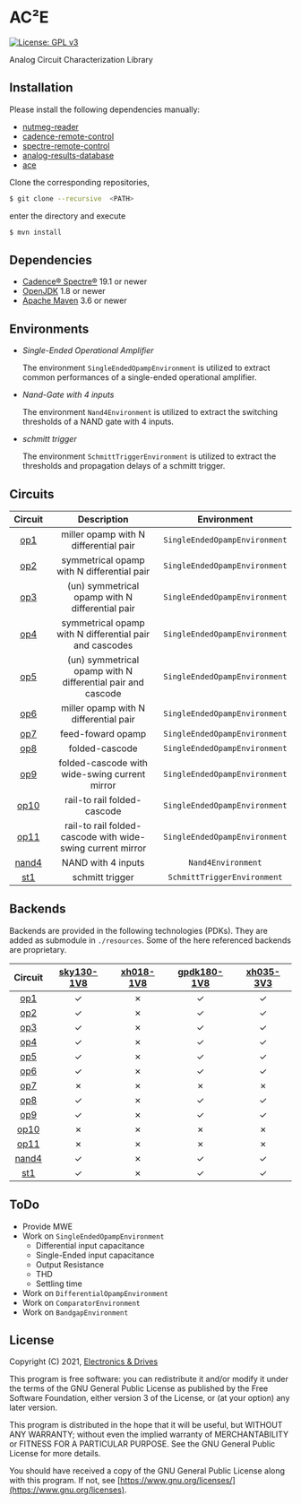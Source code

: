 # AC²E
[![License: GPL v3](https://img.shields.io/badge/License-GPLv3-blue.svg)](https://www.gnu.org/licenses/gpl-3.0) 

Analog Circuit Characterization Library

## Installation

Please install the following dependencies manually:

- [nutmeg-reader](https://github.com/electronics-and-drives/nutmeg-reader) 
- [cadence-remote-control](https://github.com/electronics-and-drives/cadence-remote-control) 
- [spectre-remote-control](https://github.com/electronics-and-drives/spectre-remote-control) 
- [analog-results-database](https://github.com/electronics-and-drives/analog-results-database) 
- [ace](https://github.com/matthschw/ace) 

Clone the corresponding repositories, 
```bash
$ git clone --recursive  <PATH>
```
enter the directory and execute
```bash
$ mvn install
```

## Dependencies

- [Cadence® Spectre®](https://www.cadence.com/ko_KR/home/tools/custom-ic-analog-rf-design/circuit-simulation/spectre-simulation-platform.html) 19.1 or newer
- [OpenJDK](https://openjdk.java.net/) 1.8 or newer 
- [Apache Maven](https://maven.apache.org/) 3.6 or newer

## Environments

- *Single-Ended Operational Amplifier*

  The environment `SingleEndedOpampEnvironment` is utilized to extract
  common performances of a single-ended operational amplifier.

- *Nand-Gate with 4 inputs*

  The environment `Nand4Environment` is utilized to extract
  the switching thresholds of a NAND gate with 4 inputs.

- *schmitt trigger*

  The environment `SchmittTriggerEnvironment` is utilized to extract
  the thresholds and propagation delays of a schmitt trigger.

## Circuits

| Circuit                                                                           | Description                                                 | Environment                       |
| :-------------------------------------------------------------------------------: | :---------------------------------------------------------: | :-------------------------------: |
|  [op1](https://raw.githubusercontent.com/matthschw/ace/main/figures/op1.png)      | miller opamp with N differential pair                       | `SingleEndedOpampEnvironment`     |
|  [op2](https://raw.githubusercontent.com/matthschw/ace/main/figures/op2.png)      | symmetrical opamp with N differential pair                  | `SingleEndedOpampEnvironment`     |
|  [op3](https://raw.githubusercontent.com/matthschw/ace/main/figures/op3.png)      | (un) symmetrical opamp with N differential pair             | `SingleEndedOpampEnvironment`     |
|  [op4](https://raw.githubusercontent.com/matthschw/ace/main/figures/op4.png)      | symmetrical opamp with N differential pair and cascodes     | `SingleEndedOpampEnvironment`     |
|  [op5](https://raw.githubusercontent.com/matthschw/ace/main/figures/op5.png)      | (un) symmetrical opamp with N differential pair and cascode | `SingleEndedOpampEnvironment`     |
|  [op6](https://raw.githubusercontent.com/matthschw/ace/main/figures/op6.png)      | miller opamp with N differential pair                       | `SingleEndedOpampEnvironment`     |
|  [op7](https://raw.githubusercontent.com/matthschw/ace/main/figures/op7.png)      | feed-foward opamp                                           | `SingleEndedOpampEnvironment`     |
|  [op8](https://raw.githubusercontent.com/matthschw/ace/main/figures/op8.png)      | folded-cascode                                              | `SingleEndedOpampEnvironment`     |
|  [op9](https://raw.githubusercontent.com/matthschw/ace/main/figures/op9.png)      | folded-cascode with wide-swing current mirror               | `SingleEndedOpampEnvironment`     |
|  [op10](https://raw.githubusercontent.com/matthschw/ace/main/figures/op10.png)    | rail-to rail folded-cascode                                 | `SingleEndedOpampEnvironment`     |
|  [op11](https://raw.githubusercontent.com/matthschw/ace/main/figures/op11.png)    | rail-to rail folded-cascode with wide-swing current mirror  | `SingleEndedOpampEnvironment`     |
|  [nand4](https://raw.githubusercontent.com/matthschw/ace/main/figures/nand4.png)  | NAND with 4 inputs                                          | `Nand4Environment`                |
|  [st1](https://raw.githubusercontent.com/matthschw/ace/main/figures/st1.png)      | schmitt trigger                                             | `SchmittTriggerEnvironment`       |

## Backends

Backends are provided in the following technologies (PDKs).
They are added as submodule in `./resources`.
Some of the here referenced backends are proprietary.

| Circuit                                                                           | [sky130-1V8](https://github.com/matthschw/ace-sky130-1V8)  | [xh018-1V8](https://gitlab-forschung.reutlingen-university.de/eda/ace-xh018-1v8)  | [gpdk180-1V8](https://github.com/matthschw/ace-sky130-1V8)  | [xh035-3V3](https://gitlab-forschung.reutlingen-university.de/eda/ace-xh035-3v3)  |
| :-------------------------------------------------------------------------------: | :--------------------------------------------------------: | :-------------------------------------------------------------------------------: | :---------------------------------------------------------: | :-------------------------------------------------------------------------------: |
|  [op1](https://raw.githubusercontent.com/matthschw/ace/main/figures/op1.png)      | &#10003;                                                   | &#10007;                                                                          | &#10003;                                                    | &#10003;                                                                          |
|  [op2](https://raw.githubusercontent.com/matthschw/ace/main/figures/op2.png)      | &#10003;                                                   | &#10007;                                                                          | &#10003;                                                    | &#10003;                                                                          |
|  [op3](https://raw.githubusercontent.com/matthschw/ace/main/figures/op3.png)      | &#10003;                                                   | &#10007;                                                                          | &#10003;                                                    | &#10003;                                                                          |
|  [op4](https://raw.githubusercontent.com/matthschw/ace/main/figures/op4.png)      | &#10003;                                                   | &#10007;                                                                          | &#10003;                                                    | &#10003;                                                                          |
|  [op5](https://raw.githubusercontent.com/matthschw/ace/main/figures/op5.png)      | &#10003;                                                   | &#10007;                                                                          | &#10003;                                                    | &#10003;                                                                          |
|  [op6](https://raw.githubusercontent.com/matthschw/ace/main/figures/op6.png)      | &#10003;                                                   | &#10007;                                                                          | &#10003;                                                    | &#10003;                                                                          |
|  [op7](https://raw.githubusercontent.com/matthschw/ace/main/figures/op7.png)      | &#10007;                                                   | &#10007;                                                                          | &#10007;                                                    | &#10007;                                                                          |
|  [op8](https://raw.githubusercontent.com/matthschw/ace/main/figures/op8.png)      | &#10003;                                                   | &#10007;                                                                          | &#10003;                                                    | &#10003;                                                                          |
|  [op9](https://raw.githubusercontent.com/matthschw/ace/main/figures/op9.png)      | &#10003;                                                   | &#10007;                                                                          | &#10003;                                                    | &#10003;                                                                          |
|  [op10](https://raw.githubusercontent.com/matthschw/ace/main/figures/op10.png)    | &#10007;                                                   | &#10007;                                                                          | &#10007;                                                    | &#10007;                                                                          |
|  [op11](https://raw.githubusercontent.com/matthschw/ace/main/figures/op11.png)    | &#10007;                                                   | &#10007;                                                                          | &#10007;                                                    | &#10007;                                                                          |
|  [nand4](https://raw.githubusercontent.com/matthschw/ace/main/figures/nand4.png)  | &#10003;                                                   | &#10007;                                                                          | &#10003;                                                    | &#10003;                                                                          |
|  [st1](https://raw.githubusercontent.com/matthschw/ace/main/figures/st1.png)      | &#10003;                                                   | &#10007;                                                                          | &#10003;                                                    | &#10003;                                                                          |

## ToDo

- Provide MWE
- Work on `SingleEndedOpampEnvironment`
  - Differential input capacitance
  - Single-Ended input capacitance 
  - Output Resistance
  - THD
  - Settling time
- Work on `DifferentialOpampEnvironment`  
- Work on `ComparatorEnvironment`  
- Work on `BandgapEnvironment`  
## License

Copyright (C) 2021, [Electronics & Drives](https://www.electronics-and-drives.de/)

This program is free software: you can redistribute it and/or modify
it under the terms of the GNU General Public License as published by
the Free Software Foundation, either version 3 of the License, or
(at your option) any later version.

This program is distributed in the hope that it will be useful,
but WITHOUT ANY WARRANTY; without even the implied warranty of
MERCHANTABILITY or FITNESS FOR A PARTICULAR PURPOSE.  See the
GNU General Public License for more details.

You should have received a copy of the GNU General Public License
along with this program. If not, see 
[https://www.gnu.org/licenses/](https://www.gnu.org/licenses).